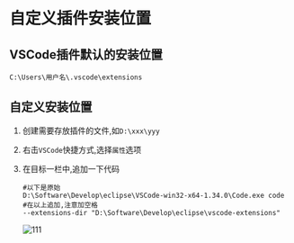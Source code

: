 # 自定义插件安装位置

## VSCode插件默认的安装位置

```shell
C:\Users\用户名\.vscode\extensions
```

## 自定义安装位置

1. 创建需要存放插件的文件,如`D:\xxx\yyy`

2. 右击`VSCode`快捷方式,选择`属性`选项

3. 在目标一栏中,追加一下代码

   ```shell
   #以下是原始
   D:\Software\Develop\eclipse\VSCode-win32-x64-1.34.0\Code.exe code 
   #在以上追加,注意加空格
   --extensions-dir "D:\Software\Develop\eclipse\vscode-extensions"
   ```

   

   ![111](D:/总结/img/1571582141175.png)